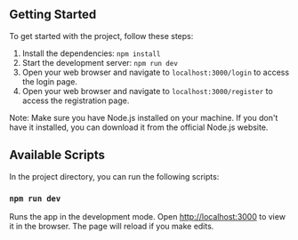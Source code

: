 ## Getting Started

To get started with the project, follow these steps:

1. Install the dependencies: `npm install`
2. Start the development server: `npm run dev`
3. Open your web browser and navigate to `localhost:3000/login` to access the login page.
4. Open your web browser and navigate to `localhost:3000/register` to access the registration page.

Note: Make sure you have Node.js installed on your machine. If you don't have it installed, you can download it from the official Node.js website.

## Available Scripts

In the project directory, you can run the following scripts:

### `npm run dev`

Runs the app in the development mode. Open [http://localhost:3000](http://localhost:3000) to view it in the browser. The page will reload if you make edits.

